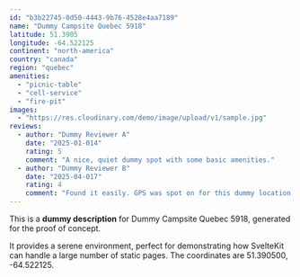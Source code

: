 ```yaml
---
id: "b3b22745-0d50-4443-9b76-4528e4aa7189"
name: "Dummy Campsite Quebec 5918"
latitude: 51.3905
longitude: -64.522125
continent: "north-america"
country: "canada"
region: "quebec"
amenities:
  - "picnic-table"
  - "cell-service"
  - "fire-pit"
images:
  - "https://res.cloudinary.com/demo/image/upload/v1/sample.jpg"
reviews:
  - author: "Dummy Reviewer A"
    date: "2025-01-014"
    rating: 5
    comment: "A nice, quiet dummy spot with some basic amenities."
  - author: "Dummy Reviewer B"
    date: "2025-04-017"
    rating: 4
    comment: "Found it easily. GPS was spot on for this dummy location."
---
```


This is a **dummy description** for Dummy Campsite Quebec 5918, generated for the proof of concept.

It provides a serene environment, perfect for demonstrating how SvelteKit can handle a large number of static pages. The coordinates are 51.390500, -64.522125.
